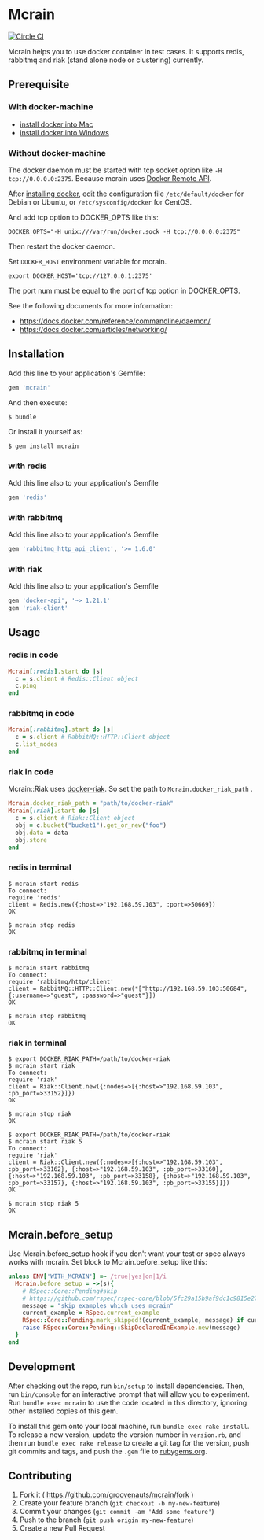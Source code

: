 # Mcrain

[![Circle CI](https://circleci.com/gh/groovenauts/mcrain/tree/master.svg?style=svg)](https://circleci.com/gh/groovenauts/mcrain/tree/master)

Mcrain helps you to use docker container in test cases.
It supports redis, rabbitmq and riak (stand alone node or clustering) currently.

## Prerequisite

### With docker-machine

- [install docker into Mac](https://docs.docker.com/installation/mac/)
- [install docker into Windows](https://docs.docker.com/installation/windows/)


### Without docker-machine

The docker daemon must be started with tcp socket option like `-H tcp://0.0.0.0:2375`.
Because mcrain uses [Docker Remote API](https://docs.docker.com/reference/api/docker_remote_api/).

After [installing docker](https://docs.docker.com/installation/#installation),
edit the configuration file `/etc/default/docker` for Debian or Ubuntu,
or `/etc/sysconfig/docker` for CentOS. 

And add tcp option to DOCKER_OPTS like this:

```
DOCKER_OPTS="-H unix:///var/run/docker.sock -H tcp://0.0.0.0:2375"
```

Then restart the docker daemon.


Set `DOCKER_HOST` environment variable for mcrain.
```
export DOCKER_HOST='tcp://127.0.0.1:2375'
```

The port num must be equal to the port of tcp option in DOCKER_OPTS.

See the following documents for more information:
- https://docs.docker.com/reference/commandline/daemon/
- https://docs.docker.com/articles/networking/


## Installation

Add this line to your application's Gemfile:

```ruby
gem 'mcrain'
```

And then execute:

    $ bundle

Or install it yourself as:

    $ gem install mcrain

### with redis

Add this line also to your application's Gemfile
```ruby
gem 'redis'
```

### with rabbitmq

Add this line also to your application's Gemfile
```ruby
gem 'rabbitmq_http_api_client', '>= 1.6.0'
```

### with riak

Add this line also to your application's Gemfile
```ruby
gem 'docker-api', '~> 1.21.1'
gem 'riak-client'
```

## Usage

### redis in code

```ruby
Mcrain[:redis].start do |s|
  c = s.client # Redis::Client object
  c.ping
end
```

### rabbitmq in code

```ruby
Mcrain[:rabbitmq].start do |s|
  c = s.client # RabbitMQ::HTTP::Client object
  c.list_nodes
end
```

### riak in code

Mcrain::Riak uses [docker-riak](https://github.com/hectcastro/docker-riak).
So set the path to `Mcrain.docker_riak_path` .

```ruby
Mcrain.docker_riak_path = "path/to/docker-riak"
Mcrain[:riak].start do |s|
  c = s.client # Riak::Client object
  obj = c.bucket("bucket1").get_or_new("foo")
  obj.data = data
  obj.store
end
```


### redis in terminal

```
$ mcrain start redis
To connect:
require 'redis'
client = Redis.new({:host=>"192.168.59.103", :port=>50669})
OK

$ mcrain stop redis
OK
```

### rabbitmq in terminal

```
$ mcrain start rabbitmq
To connect:
require 'rabbitmq/http/client'
client = RabbitMQ::HTTP::Client.new(*["http://192.168.59.103:50684", {:username=>"guest", :password=>"guest"}])
OK

$ mcrain stop rabbitmq
OK
```

### riak in terminal

```
$ export DOCKER_RIAK_PATH=/path/to/docker-riak
$ mcrain start riak
To connect:
require 'riak'
client = Riak::Client.new({:nodes=>[{:host=>"192.168.59.103", :pb_port=>33152}]})
OK

$ mcrain stop riak
OK
```


```
$ export DOCKER_RIAK_PATH=/path/to/docker-riak
$ mcrain start riak 5
To connect:
require 'riak'
client = Riak::Client.new({:nodes=>[{:host=>"192.168.59.103", :pb_port=>33162}, {:host=>"192.168.59.103", :pb_port=>33160}, {:host=>"192.168.59.103", :pb_port=>33158}, {:host=>"192.168.59.103", :pb_port=>33157}, {:host=>"192.168.59.103", :pb_port=>33155}]})
OK

$ mcrain stop riak 5
OK
```

## Mcrain.before_setup

Use Mcrain.before_setup hook if you don't want your test or spec always works with mcrain.
Set block to Mcrain.before_setup like this:

```ruby
unless ENV['WITH_MCRAIN'] =~ /true|yes|on|1/i
  Mcrain.before_setup = ->(s){
    # RSpec::Core::Pending#skip
    # https://github.com/rspec/rspec-core/blob/5fc29a15b9af9dc1c9815e278caca869c4769767/lib/rspec/core/pending.rb#L118-L124
    message = "skip examples which uses mcrain"
    current_example = RSpec.current_example
    RSpec::Core::Pending.mark_skipped!(current_example, message) if current_example
    raise RSpec::Core::Pending::SkipDeclaredInExample.new(message)
  }
end
```




## Development

After checking out the repo, run `bin/setup` to install dependencies. Then, run `bin/console` for an interactive prompt that will allow you to experiment. Run `bundle exec mcrain` to use the code located in this directory, ignoring other installed copies of this gem.

To install this gem onto your local machine, run `bundle exec rake install`. To release a new version, update the version number in `version.rb`, and then run `bundle exec rake release` to create a git tag for the version, push git commits and tags, and push the `.gem` file to [rubygems.org](https://rubygems.org).

## Contributing

1. Fork it ( https://github.com/groovenauts/mcrain/fork )
2. Create your feature branch (`git checkout -b my-new-feature`)
3. Commit your changes (`git commit -am 'Add some feature'`)
4. Push to the branch (`git push origin my-new-feature`)
5. Create a new Pull Request
